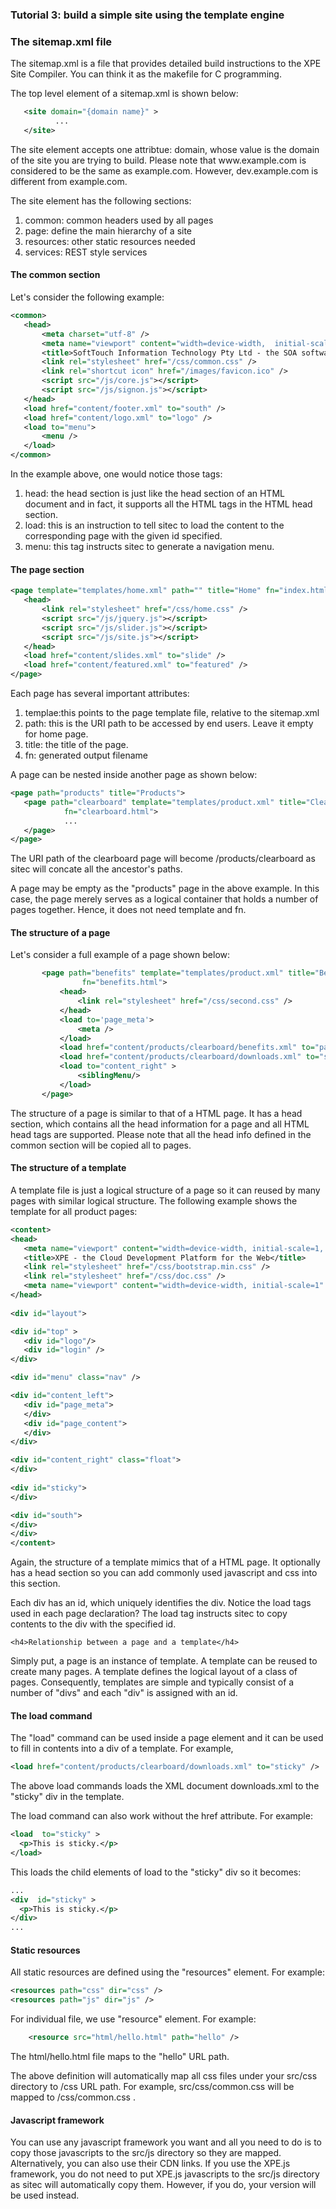 <h3>Tutorial 3: build a simple site using the template engine</h3>
	

<h3>The sitemap.xml file</h3>
    
<p>The sitemap.xml is a file that provides detailed build instructions to the XPE Site Compiler.  You can think it as the
    makefile for C programming.</p>
    
<p>The top level element of a sitemap.xml is shown below:</p>

```xml
   <site domain="{domain name}" >
          ...
   </site>  
```   
     
<p>The site element accepts one attribtue: domain, whose value is the domain of the site you are trying to build.  Please note that
     www.example.com is considered to be the same as example.com.  However, dev.example.com is different from example.com.</p>
     
<p>The site element has the following sections:</p>
<ol>
   <li>common: common headers used by all pages</li>
   <li>page: define the main hierarchy of a site</li>
   <li>resources: other static resources needed</li>
   <li>services:  REST style services</li>
</ol>
     
<h4>The common section</h4>
     
<p>Let's consider the following example:</p>
     
```xml
<common>
   <head>
       <meta charset="utf-8" />
       <meta name="viewport" content="width=device-width,  initial-scale=1" />
       <title>SoftTouch Information Technology Pty Ltd - the SOA software expert</title>
       <link rel="stylesheet" href="/css/common.css" />
       <link rel="shortcut icon" href="/images/favicon.ico" />
       <script src="/js/core.js"></script>
       <script src="/js/signon.js"></script>
   </head>
   <load href="content/footer.xml" to="south" />
   <load href="content/logo.xml" to="logo" />
   <load to="menu">
       <menu />
   </load>
</common>
```
     
<p>In the example above, one would notice those tags:</p>
<ol>
 <li>head: the head section is just like the head section of an HTML document and in fact, it supports all the HTML tags in the HTML head
      section.</li>
 <li>load: this is an instruction to tell sitec to load the content to the corresponding page with the given id specified.</li>
 <li>menu: this tag instructs sitec to generate a navigation menu.</li>
</ol>
     
<h4>The page section</h4>
     
```xml
<page template="templates/home.xml" path="" title="Home" fn="index.html">
   <head>
       <link rel="stylesheet" href="/css/home.css" />
       <script src="/js/jquery.js"></script>
       <script src="/js/slider.js"></script>
       <script src="/js/site.js"></script>
   </head>
   <load href="content/slides.xml" to="slide" />
   <load href="content/featured.xml" to="featured" />
</page>
```
     
<p>Each page has several important attributes:</p>
<ol>
 <li>templae:this points to the page template file, relative to the sitemap.xml</li>
 <li>path: this is the URI path to be accessed by end users.  Leave it empty for home page.</li>
 <li>title: the title of the page.</li>
 <li>fn: generated output filename</li>
</ol>
     
<p>A page can be nested inside another page as shown below:</p>
     
```xml
<page path="products" title="Products">
   <page path="clearboard" template="templates/product.xml" title="ClearBoard"
            fn="clearboard.html">
            ...
   </page>
</page>       
```
     
<p>The URI path of the clearboard page will become /products/clearboard as sitec will concate all the ancestor's paths. </p>
<p>A page may be empty as the "products" page in the above example.  In this case, the page merely serves as a logical container 
     that holds a number of pages together.  Hence, it does not need template and fn.</p>
     
<h4>The structure of a page</h4>
     
<p>Let's consider a full example of a page shown below:</p>
     
     
```xml
       <page path="benefits" template="templates/product.xml" title="Benefits"
                fn="benefits.html">
           <head>
               <link rel="stylesheet" href="/css/second.css" />
           </head>
           <load to='page_meta'>
               <meta />
           </load>
           <load href="content/products/clearboard/benefits.xml" to="page_content" />
           <load href="content/products/clearboard/downloads.xml" to="sticky" />
           <load to="content_right" >
               <siblingMenu/>
           </load>
       </page>
```
    
<p>The structure of a page is similar to that of a HTML page.  It has a head section, which contains all the head information for a page
    and all HTML head tags are supported.  Please note that all the head info defined in the common section will be copied all to pages.
</p>        

<h4>The structure of a template</h4>
    
<p>A template file is just a logical structure of a page so it can reused by many pages with similar logical structure.
    The following example shows the template for all product pages:</p>

```xml
<content>    
<head>
   <meta name="viewport" content="width=device-width, initial-scale=1, maximum-scale=1" />
   <title>XPE - the Cloud Development Platform for the Web</title>
   <link rel="stylesheet" href="/css/bootstrap.min.css" />
   <link rel="stylesheet" href="/css/doc.css" />
   <meta name="viewport" content="width=device-width, initial-scale=1" />
</head>
     
<div id="layout">

<div id="top" >
   <div id="logo"/>
   <div id="login" />
</div>

<div id="menu" class="nav" />

<div id="content_left">
   <div id="page_meta">
   </div>
   <div id="page_content">
   </div>
</div>

<div id="content_right" class="float">
</div>
    
<div id="sticky">
</div>

<div id="south">
</div>
</div> 
</content>
```
    
Again, the structure of a template mimics that of a HTML page.  It optionally has a head section so you can add commonly used javascript and css into this section. 
    
<p>Each div has an id, which uniquely identifies the div.  Notice the load tags used in each page declaration?  The load tag 
    instructs sitec to copy contents to the div with the specified id.</p>

    <h4>Relationship between a page and a template</h4>

<p>Simply put, a page is an instance of template.  A template can be reused to create many pages.  A template defines the logical
layout of a class of pages.  Consequently, templates are simple and typically consist of a number of "divs" and each "div" is assigned
with an id.</p>

<h4>The load command</h4>

<p>The "load" command can be used inside a page element and it can be used to fill in contents into a div of a template. For example,</p>

```xml
<load href="content/products/clearboard/downloads.xml" to="sticky" />
```

<p>The above load commands loads the XML document downloads.xml to the "sticky" div in the template.</p>

<p>The load command can also work without the href attribute.  For example:</p>

```xml
<load  to="sticky" >
  <p>This is sticky.</p>
</load>
```

<p>This loads the child elements of load to the "sticky" div so it becomes:</p>

```xml
...
<div  id="sticky" >
  <p>This is sticky.</p>
</div>
...
```


<h4>Static resources</h4>

<p>All static resources are defined using the "resources" element.  For example:</p>

```xml
<resources path="css" dir="css" />
<resources path="js" dir="js" />
```

For individual file, we use "resource" element. For example:
```xml
    <resource src="html/hello.html" path="hello" />
```

The html/hello.html file maps to the "hello" URL path.


<p>The above definition will automatically map all css files under your src/css directory to /css URL path.  For example, src/css/common.css will be mapped to /css/common.css .</p>

<h4>Javascript framework</h4>
<p>You can use any javascript framework you want and all you need to do is to copy those javascripts to the src/js directory so they are mapped.  Alternatively, you can 
also use their CDN links.   If you use the XPE.js framework, you do not need to put XPE.js javascripts to the src/js directory as sitec will automatically copy them.  However, if
    you do, your version will be used instead.
</p>
